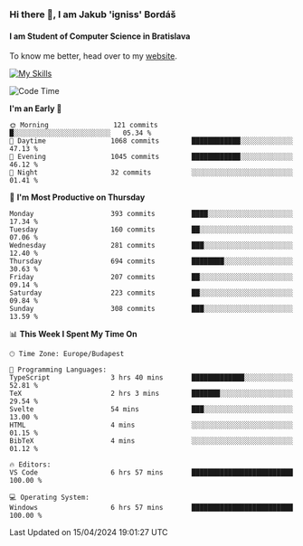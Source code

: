 ### Hi there 👋, I am Jakub 'igniss' Bordáš

#### I am Student of Computer Science in Bratislava
To know me better, head over to my [website](https://bordas.sk).

[![My Skills](https://skillicons.dev/icons?i=js,html,css,figma,svelte,java,kotlin,python,postgresql,typescript,nest,nodejs)](https://bordas.sk)


<!--START_SECTION:waka-->
![Code Time](http://img.shields.io/badge/Code%20Time-1%2C467%20hrs%201%20min-blue)

**I'm an Early 🐤** 

```text
🌞 Morning                121 commits         █░░░░░░░░░░░░░░░░░░░░░░░░   05.34 % 
🌆 Daytime                1068 commits        ████████████░░░░░░░░░░░░░   47.13 % 
🌃 Evening                1045 commits        ████████████░░░░░░░░░░░░░   46.12 % 
🌙 Night                  32 commits          ░░░░░░░░░░░░░░░░░░░░░░░░░   01.41 % 
```
📅 **I'm Most Productive on Thursday** 

```text
Monday                   393 commits         ████░░░░░░░░░░░░░░░░░░░░░   17.34 % 
Tuesday                  160 commits         ██░░░░░░░░░░░░░░░░░░░░░░░   07.06 % 
Wednesday                281 commits         ███░░░░░░░░░░░░░░░░░░░░░░   12.40 % 
Thursday                 694 commits         ████████░░░░░░░░░░░░░░░░░   30.63 % 
Friday                   207 commits         ██░░░░░░░░░░░░░░░░░░░░░░░   09.14 % 
Saturday                 223 commits         ██░░░░░░░░░░░░░░░░░░░░░░░   09.84 % 
Sunday                   308 commits         ███░░░░░░░░░░░░░░░░░░░░░░   13.59 % 
```


📊 **This Week I Spent My Time On** 

```text
🕑︎ Time Zone: Europe/Budapest

💬 Programming Languages: 
TypeScript               3 hrs 40 mins       █████████████░░░░░░░░░░░░   52.81 % 
TeX                      2 hrs 3 mins        ███████░░░░░░░░░░░░░░░░░░   29.54 % 
Svelte                   54 mins             ███░░░░░░░░░░░░░░░░░░░░░░   13.00 % 
HTML                     4 mins              ░░░░░░░░░░░░░░░░░░░░░░░░░   01.15 % 
BibTeX                   4 mins              ░░░░░░░░░░░░░░░░░░░░░░░░░   01.12 % 

🔥 Editors: 
VS Code                  6 hrs 57 mins       █████████████████████████   100.00 % 

💻 Operating System: 
Windows                  6 hrs 57 mins       █████████████████████████   100.00 % 
```


 Last Updated on 15/04/2024 19:01:27 UTC
<!--END_SECTION:waka-->

